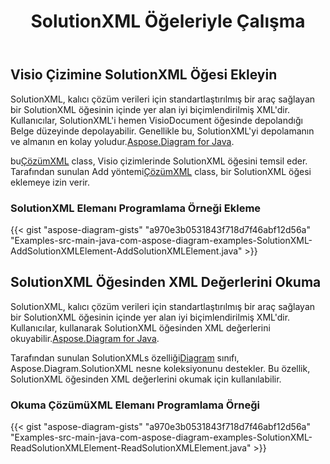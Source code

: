 ﻿---
title: SolutionXML Öğeleriyle Çalışma
type: docs
weight: 140
url: /tr/java/working-with-solutionxml-elements/
---
## **Visio Çizimine SolutionXML Öğesi Ekleyin**
 SolutionXML, kalıcı çözüm verileri için standartlaştırılmış bir araç sağlayan bir SolutionXML öğesinin içinde yer alan iyi biçimlendirilmiş XML'dir. Kullanıcılar, SolutionXML'i hemen VisioDocument öğesinde depolandığı Belge düzeyinde depolayabilir. Genellikle bu, SolutionXML'yi depolamanın ve almanın en kolay yoludur.[Aspose.Diagram for Java](https://products.aspose.com/diagram/java/).

 bu[ÇözümXML](https://reference.aspose.com/diagram/java/com.aspose.diagram/SolutionXML) class, Visio çizimlerinde SolutionXML öğesini temsil eder. Tarafından sunulan Add yöntemi[ÇözümXML](http://www.aspose.com/api/java/diagram/com.aspose.diagram/classes/SolutionXML) class, bir SolutionXML öğesi eklemeye izin verir.
### **SolutionXML Elemanı Programlama Örneği Ekleme**
{{< gist "aspose-diagram-gists" "a970e3b0531843f718d7f46abf12d56a" "Examples-src-main-java-com-aspose-diagram-examples-SolutionXML-AddSolutionXMLElement-AddSolutionXMLElement.java" >}}
## **SolutionXML Öğesinden XML Değerlerini Okuma**
SolutionXML, kalıcı çözüm verileri için standartlaştırılmış bir araç sağlayan bir SolutionXML öğesinin içinde yer alan iyi biçimlendirilmiş XML'dir. Kullanıcılar, kullanarak SolutionXML öğesinden XML değerlerini okuyabilir.[Aspose.Diagram for Java](https://products.aspose.com/diagram/java/).

 Tarafından sunulan SolutionXMLs özelliği[Diagram](https://reference.aspose.com/diagram/java/com.aspose.diagram/Diagram) sınıfı, Aspose.Diagram.SolutionXML nesne koleksiyonunu destekler. Bu özellik, SolutionXML öğesinden XML değerlerini okumak için kullanılabilir.
### **Okuma ÇözümüXML Elemanı Programlama Örneği**
{{< gist "aspose-diagram-gists" "a970e3b0531843f718d7f46abf12d56a" "Examples-src-main-java-com-aspose-diagram-examples-SolutionXML-ReadSolutionXMLElement-ReadSolutionXMLElement.java" >}}
